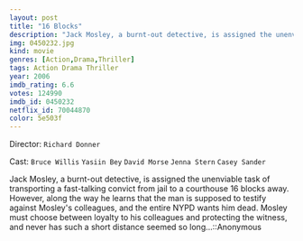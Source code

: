 ```yaml
---
layout: post
title: "16 Blocks"
description: "Jack Mosley, a burnt-out detective, is assigned the unenviable task of transporting a fast-talking convict from jail to a courthouse 16 blocks away. However, along the way he learns that the man is supposed to testify against Mosley's colleagues, and the entire NYPD wants him dead. Mosley must choose between loyalty to his colleagues and protecting the witness, and never has such a short distance see.."
img: 0450232.jpg
kind: movie
genres: [Action,Drama,Thriller]
tags: Action Drama Thriller 
year: 2006
imdb_rating: 6.6
votes: 124990
imdb_id: 0450232
netflix_id: 70044870
color: 5e503f
---
```

Director: `Richard Donner`  

Cast: `Bruce Willis` `Yasiin Bey` `David Morse` `Jenna Stern` `Casey Sander` 

Jack Mosley, a burnt-out detective, is assigned the unenviable task of transporting a fast-talking convict from jail to a courthouse 16 blocks away. However, along the way he learns that the man is supposed to testify against Mosley's colleagues, and the entire NYPD wants him dead. Mosley must choose between loyalty to his colleagues and protecting the witness, and never has such a short distance seemed so long...::Anonymous